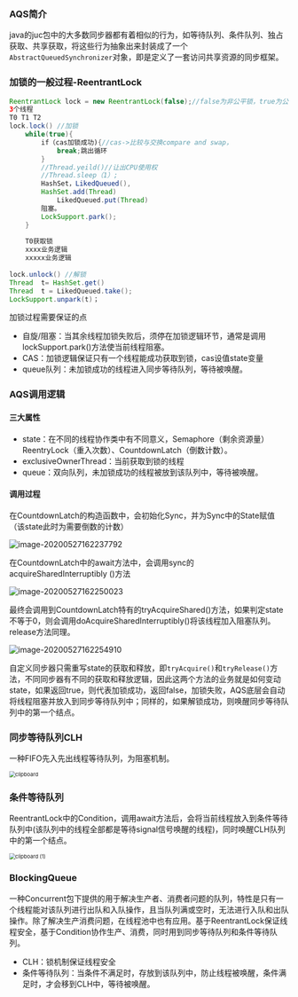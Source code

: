 ### AQS简介

java的juc包中的大多数同步器都有着相似的行为，如等待队列、条件队列、独占获取、共享获取，将这些行为抽象出来封装成了一个`AbstractQueuedSynchronizer`对象，即是定义了一套访问共享资源的同步框架。

### 加锁的一般过程-ReentrantLock

```java
ReentrantLock lock = new ReentrantLock(false);//false为非公平锁，true为公平锁
3个线程
T0 T1 T2
lock.lock() //加锁
    while(true){
        if（cas加锁成功){//cas->比较与交换compare and swap，
            break;跳出循环
        }
        //Thread.yeild()//让出CPU使用权
        //Thread.sleep（1）;
        HashSet，LikedQueued(),
        HashSet.add(Thread)
            LikedQueued.put(Thread)
        阻塞。
        LockSupport.park();
	}
    
    T0获取锁
    xxxx业务逻辑
    xxxxx业务逻辑
    
lock.unlock() //解锁
Thread  t= HashSet.get()
Thread  t = LikedQueued.take();
LockSupport.unpark(t)；
```

加锁过程需要保证的点

- 自旋/阻塞：当其余线程加锁失败后，须停在加锁逻辑环节，通常是调用lockSupport.park()方法使当前线程阻塞。
- CAS：加锁逻辑保证只有一个线程能成功获取到锁，cas设值state变量
- queue队列：未加锁成功的线程进入同步等待队列，等待被唤醒。

### AQS调用逻辑

#### 三大属性

- state：在不同的线程协作类中有不同意义，Semaphore（剩余资源量）ReentryLock（重入次数）、CountdownLatch（倒数计数）。
- exclusiveOwnerThread：当前获取到锁的线程
- queue：双向队列，未加锁成功的线程被放到该队列中，等待被唤醒。

#### 调用过程

在CountdownLatch的构造函数中，会初始化Sync，并为Sync中的State赋值（该state此时为需要倒数的计数）

![image-20200527162237792](https://imagebag.oss-cn-chengdu.aliyuncs.com/img/image-20200527162242995.png)

在CountdownLatch中的await方法中，会调用sync的acquireSharedInterruptibly ()方法

![image-20200527162250023](https://imagebag.oss-cn-chengdu.aliyuncs.com/img/image-20200527162250023.png)

最终会调用到CountdownLatch特有的tryAcquireShared()方法，如果判定state不等于0，则会调用doAcquireSharedInterruptibly()将该线程加入阻塞队列。release方法同理。

![image-20200527162254910](https://imagebag.oss-cn-chengdu.aliyuncs.com/img/image-20200527162254910.png)

自定义同步器只需重写state的获取和释放，即`tryAcquire()`和`tryRelease()`方法，不同同步器有不同的获取和释放逻辑，因此这两个方法的业务就是如何变动state，如果返回true，则代表加锁成功，返回false，加锁失败，AQS底层会自动将线程阻塞并放入到同步等待队列中；同样的，如果解锁成功，则唤醒同步等待队列中的第一个结点。

### 同步等待队列CLH

一种FIFO先入先出线程等待队列，为阻塞机制。

<img src="https://imagebag.oss-cn-chengdu.aliyuncs.com/img/clipboard.png" alt="clipboard" style="zoom:67%;" />

### 条件等待队列

ReentrantLock中的Condition，调用await方法后，会将当前线程放入到条件等待队列中(该队列中的线程全部都是等待signal信号唤醒的线程)，同时唤醒CLH队列中的第一个结点。

<img src="https://imagebag.oss-cn-chengdu.aliyuncs.com/img/clipboard (1).png" alt="clipboard (1)" style="zoom:67%;" />

### BlockingQueue

一种Concurrent包下提供的用于解决生产者、消费者问题的队列，特性是只有一个线程能对该队列进行出队和入队操作，且当队列满或空时，无法进行入队和出队操作。除了解决生产消费问题，在线程池中也有应用。基于ReentrantLock保证线程安全，基于Condition协作生产、消费，同时用到同步等待队列和条件等待队列。

- CLH：锁机制保证线程安全
- 条件等待队列：当条件不满足时，存放到该队列中，防止线程被唤醒，条件满足时，才会移到CLH中，等待被唤醒。

